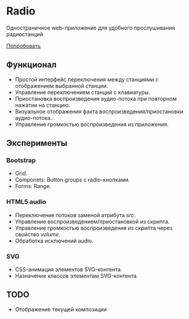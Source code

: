 # Radio

Одностраничное web-приложение для удобного прослушивания радиостанций

[Попробовать](https://rawgit.com/proldapru/bootstrap-experiments/main/radio/)

## Функционал
- Простой интерфейс переключения между станциями с отображением выбранной станции.
- Управление переключением станций с клавиатуры.
- Приостановка воспроизведения аудио-потока при повторном нажатии на станцию.
- Визуальное отображения факта воспроизведения/приостановки аудио-потока.
- Управление громкостью воспроизведения из приложения.

## Эксперименты
### Bootstrap
- Grid.
- Componets: Button groups c radio-кнопками.
- Forms: Range.

### HTML5 audio
- Переключение потоков заменой атрибута _src_.
- Управление воспроизведением/приостановкой из скрипта.
- Управление громкостью воспроизведения из скрипта через свойcтво _volume_.
- Обработка исключений audio.

### SVG
- CSS-анимация элементов SVG-контента.
- Назначение классов элементам SVG-контента.

## TODO
- Отображение текущей композиции
